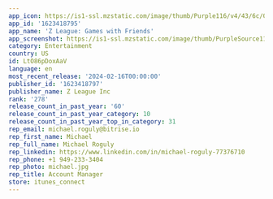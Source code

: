 ```yaml
---
app_icon: https://is1-ssl.mzstatic.com/image/thumb/Purple116/v4/43/6c/01/436c01d7-a9ea-4c5e-b981-38d96cd6949a/AppIcon-1x_U007emarketing-0-5-0-85-220.png/1024x1024bb.png
app_id: '1623418795'
app_name: 'Z League: Games with Friends'
app_screenshot: https://is1-ssl.mzstatic.com/image/thumb/PurpleSource116/v4/44/7e/2e/447e2e14-1a44-5f82-bf83-76e33bfc6441/5a164dcf-1c08-4c9a-ae47-28287720d069_EN_Apple_03-1242x2688.png/1242x2688bb.png
category: Entertainment
country: US
id: LtO86pDoxAaV
language: en
most_recent_release: '2024-02-16T00:00:00'
publisher_id: '1623418797'
publisher_name: Z League Inc
rank: '278'
release_count_in_past_year: '60'
release_count_in_past_year_category: 10
release_count_in_past_year_top_in_category: 31
rep_email: michael.roguly@bitrise.io
rep_first_name: Michael
rep_full_name: Michael Roguly
rep_linkedin: https://www.linkedin.com/in/michael-roguly-77376710
rep_phone: +1 949-233-3404
rep_photo: michael.jpg
rep_title: Account Manager
store: itunes_connect
---
```

